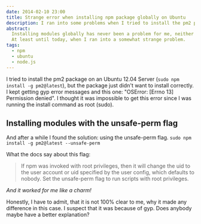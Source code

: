 ```yaml
---
date: 2014-02-10 23:00
title: Strange error when installing npm package globally on Ubuntu
description: I ran into some problems when I tried to install the pm2 package globally on Ubuntu. Using the unsafe-perm flag solved the problem.
abstract:
  Installing modules globally has never been a problem for me, neither on Windows nor on Ubuntu.
  At least until today, when I ran into a somewhat strange problem.
tags:
  - npm
  - ubuntu
  - node.js
---
```


I tried to install the pm2 package on an Ubuntu 12.04 Server (`sudo npm install -g pm2@latest`),
but the package just didn't want to install correctly.
I kept getting gyp error messages and this one: "OSError: [Errno 13] Permission denied".
I thought it was impossible to get this error since I was running the install command as root (sudo).

## Installing modules with the unsafe-perm flag

And after a while I found the solution: using the unsafe-perm flag.
`sudo npm install -g pm2@latest --unsafe-perm`

What the docs say about this flag:

> If npm was invoked with root privileges, then it will change the uid to the user account or uid specified by the user config, which defaults to nobody.
> Set the unsafe-perm flag to run scripts with root privileges.

_And it worked for me like a charm!_

Honestly, I have to admit, that it is not 100% clear to me, why it made any difference in this case.
I suspect that it was because of gyp. Does anybody maybe have a better explanation?

